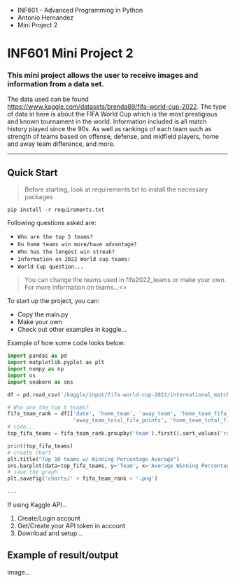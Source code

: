  - INF601 - Advanced Programming in Python
 - Antonio Hernandez
 - Mini Project 2

# INF601 Mini Project 2


### This mini project allows the user to receive images and information from a data set.
The data used can be found https://www.kaggle.com/datasets/brenda89/fifa-world-cup-2022. The type of data in here is
about the FIFA World Cup which is the most prestigious and known tournament in the world. Information included is all 
match history played since the 90s. As well as rankings of each team such as strength of teams based on offense,
defense, and midfield players, home and away team difference, and more. 

---
## Quick Start

> Before starting, look at requirements.txt to install the necessary packages

`pip install -r requirements.txt`

Following questions asked are:  
- `Who are the top 5 teams?`
- `Do home teams win more/have advantage?`
- `Who has the longest win streak?`
- `Information on 2022 World cup teams: `
- `World Cup question...`

> You can change the teams used in fifa2022_teams or
> make your own. For more information on teams...<>


To start up the project, you can:
  - Copy the main.py 
  - Make your own
  - Check out other examples in kaggle...

Example of how some code looks below: 
```python
import pandas as pd
import matplotlib.pyplot as plt
import numpy as np
import os
import seaborn as sns

df = pd.read_csv('/kaggle/input/fifa-world-cup-2022/international_matches.csv')

# Who are the top 5 teams?
fifa_team_rank = df[['date', 'home_team', 'away_team', 'home_team_fifa_rank', 'away_team_fifa_rank',
                     'away_team_total_fifa_points', 'home_team_total_fifa_points']]
# code...
top_fifa_teams = fifa_team_rank.groupby('team').first().sort_values('rank', ascending=True)[0:5].reset_index()

print(top_fifa_teams)
# create chart
plt.title("Top 10 teams w/ Winning Percentage Average")
sns.barplot(data=top_fifa_teams, y='Team', x='Average Winning Percentage')
# save the graph
plt.savefig('charts/' + fifa_team_rank + '.png')

...


```

If using Kaggle API...
1. Create/Login account
2. Get/Create your API token in account
3. Download and setup...


## Example of result/output
image...